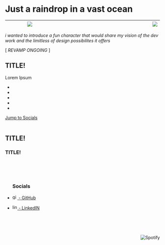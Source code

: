 # Just a raindrop in a vast ocean

<table>
  <thead>
    <tr>
      <th width='300px'>
        <img src='https://user-images.githubusercontent.com/81152973/231556443-e57dd167-0a9c-42f7-a650-9574a9dc0de4.png'>
      </th>
      <th width='700px'><img align='right' src='https://readme-typing-svg.herokuapp.com?font=Bebas+Neue&color=%CCCCCC&size=30&duration=3000&pause=&multiline=true&repeat=false&width=650&height=85&lines=%C2%AB+I+am+Omega%2C+the+culmination+of+all+that+has+come+before+me;+and+the+gateway+to+the+limitless+possibilities+of+the+future.+%C2%BB'/>
      </th>
    </tr>
  </thead>
</table>

*i wanted to introduce a fun character that would share my vision of the dev work and the limitless of design possibilites it offers*

[ *REVAMP ONGOING* ]

## TITLE!

<p>Lorem Ipsum</p>

<ul>
  <li></li>
  <li></li>
  <li></li>
  <li></li>
  <li></li>
</ul>

  <div align="center" style="display: flex; align-items: flex-start;">
    <a href='#socials'>Jump to Socials</a>
  </div>

<br>

## TITLE!

### TITLE!

<br><br><br>

<ul>

### Socials

<li>

[<img src='https://svgshare.com/i/cVB.svg' alt='github' height='16'> - GitHub](https://github.com/AlexandreHamm)

</li><li>

[<img src='https://svgshare.com/i/cV1.svg' alt='linkedin' height='16'> - LinkedIN](https://www.linkedin.com/in/alexandre-hamm-a30545209/)

</li>

</ul>

<br><br><br>

[<img align="right" src="https://spotify-github-profile.vercel.app/api/view?uid=xdeepz&cover_image=true&theme=novatorem&bar_color=0dbef2&bar_color_cover=false&align=right" alt="Spotify">](https://spotify-github-profile.vercel.app/api/view?uid=xdeepz&redirect=true)
